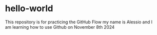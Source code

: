 # hello-world
This repository is for practicing the GitHub Flow
my name is Alessio and I am learning how to use Github on November 8th 2024
